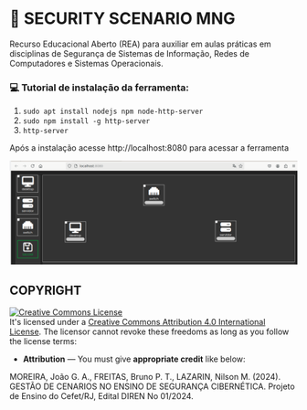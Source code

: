 # 🥷 SECURITY SCENARIO MNG

Recurso Educacional Aberto (REA) para auxiliar em aulas práticas em disciplinas de Segurança de Sistemas de Informação, Redes de Computadores e Sistemas Operacionais.

### 💻 Tutorial de instalação da ferramenta:

1. `sudo apt install nodejs npm node-http-server`
2. `sudo npm install -g http-server`
3. `http-server`

Após a instalação acesse http://localhost:8080 para acessar a ferramenta

![](.imgs/cover.png)


## COPYRIGHT
<a rel="license" href="http://creativecommons.org/licenses/by/4.0/"><img alt="Creative Commons License" style="border-width:0" src="https://i.creativecommons.org/l/by/4.0/88x31.png" /></a><br />It's licensed under a <a rel="license" href="http://creativecommons.org/licenses/by/4.0/">Creative Commons Attribution 4.0 International License</a>. The licensor cannot revoke these freedoms as long as you follow the license terms:

* __Attribution__ — You must give __appropriate credit__ like below:

MOREIRA, João G. A., FREITAS, Bruno P. T., LAZARIN, Nilson M. (2024).
GESTÃO DE CENARIOS NO ENSINO DE SEGURANÇA CIBERNÉTICA. Projeto de Ensino do Cefet/RJ, Edital DIREN No 01/2024.

